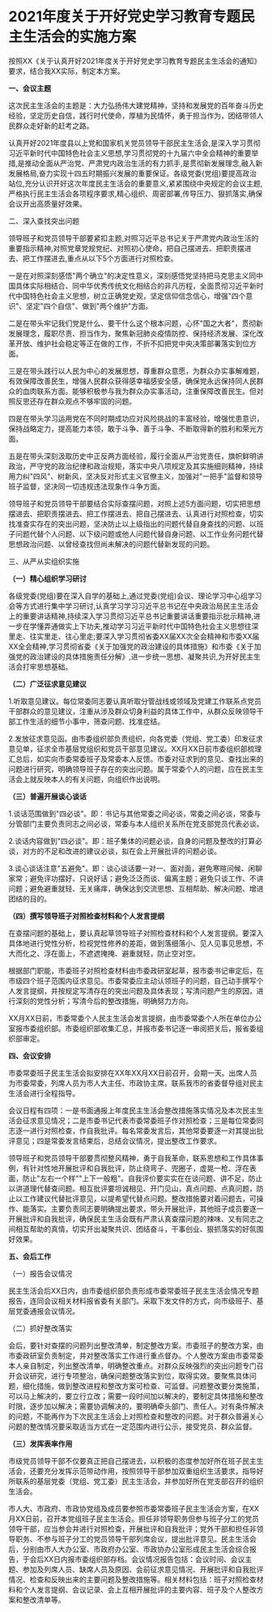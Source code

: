 # 2021年度关于开好党史学习教育专题民主生活会的实施方案

按照XX《关于认真开好2021年度关于开好党史学习教育专题民主生活会的通知》要求，结合我XX实际，制定本方案。

**一、会议主题**

这次民主生活会的主题是：大力弘扬伟大建党精神，坚持和发展党的百年奋斗历史经验，坚定历史自信，践行时代使命，厚植为民情怀，勇于担当作为，团结带领人民群众走好新的赶考之路。

认真开好2021年度县以上党和国家机关党员领导干部民主生活会,是深入学习贯彻习近平新时代中国特色社会主义思想,学习贯彻党的十九届六中全会精神的重要举措,是推动全面从严治党、严肃党内政治生活的有力抓手,是贯彻新发展理念,融入新发展格局,奋力实现十四五时期振兴发展的重要保证。各级党委(党组)要提高政治站位,充分认识开好这次年度民主生活会的重要意义,紧紧围绕中央规定的会议主题,严格执行民主生活会各项程序要求,精心组织、周密部署,传导压力、狠抓落实,确保会议开出高质量好效果。

二、深入查找突出问题

领导班子和党员领导干部要紧扣主题,对照习近平总书记关于严肃党内政治生活的重要指示精神,对照党章党规党纪、对照初心使命，把自己摆进去、把职责摆进去、把工作摆进去,重点从以下5个方面进行对照检查。

一是在对照深刻感悟"两个确立"的决定性意义，深刻感悟党坚持把马克思主义同中国具体实际相结合、同中华优秀传统文化相结合的非凡历程，全面贯彻习近平新时代中国特色社会主义思想，树立正确党史观，坚定信仰信念信心，增强"四个意识"、坚定"四个自信"、做到"两个维护"方面。

二是在带头牢记我们党是什么、要干什么这个根本问题，心怀"国之大者"，贯彻新发展理念，履职尽责、担当作为，聚焦新冠肺炎疫情防控、保持经济发展、深化改革开放、维护社会稳定等正在做的工作，不折不扣把党中央决策部署落实到位方面。

三是在带头践行以人民为中心的发展思想，尊重群众意愿，为群众办实事解难题，有效保障改善民生，增强人民群众获得感幸福感安全感，确保党永远保持同人民群众的血肉联系方面。能够积极参与我为群众办实事活动，注重保障改善民生。但对照反思还存在群众观点不够牢固的问题。

四是在带头学习运用党在不同时期成功应对风险挑战的丰富经验，增强忧患意识，保持战略定力，提高能力本领，敢于斗争、善于斗争、不断取得新的胜利和荣光方面。

五是在带头深刻汲取历史中正反两方面经验，履行全面从严治党责任，旗帜鲜明讲政治，严守党的政治纪律和政治规矩，落实中央八项规定及其实施细则精神，持续用力纠"四风"、树新风，坚决反对形式主义官僚主义，加强对"一把手"监督和领导班子监督，坚决同一切违规违法现象作斗争方面。

领导班子和党员领导干部要结合实际查摆问题，对照上述5方面问题，切实把思想摆进去、把职责摆进去、把工作摆进去、把自己摆进去、认真进行对照检查，切实找准查实存在的突出问题，坚决防止以上级指出的问题代替自身查找的问题、以班子问题代替个人问题、以下级问题或他人问题代替自身问题、以工作业务问题代替思想政治问题、以曾经查找但尚未解决的问题代替新发现的问题。

三、从严从实组织实施

**（一）精心组织学习研讨**

各级党委(党组)要在深入自学的基础上,通过党委(党组)会议、理论学习中心组学习会等方式进行集中学习研讨,认真学习学习习近平总书记在中央政治局民主生活会上的重要讲话精神,持续深入学习贯彻习近平总书记重要讲话重要指示批示精神,进一步在学懂弄通做实上下功夫,推动学习习近平新时代中国特色社会主义思想往深里走、往实里走、往心里走;要深入学习贯彻省委XX届XX次全会精神和市委XX届XX全会精神,学习贯彻省委《关于加强党的政治建设的具体措施》和市委《关于加强党的政治建设的具体措施责任分解》,进一步统一思想、凝聚共识,为开好民主生活会打牢思想基础。

**（二）广泛征求意见建议**

1.听取意见建议。每位常委同志要认真听取分管战线或领域及党建工作联系点党员干部群众的意见建议，注重从涉及群众切身利益的具体工作中，从群众反映领导干部工作生活的细节小事中，筛查问题、找准症结。

2.发放征求意见函。由市委组织部负责组织，向各党委（党组、党工委）印发征求意见单，征求全市基层党组织和党员干部意见建议。XX月XX日前市委组织部梳理汇总后，如实向市委常委班子及常委本人反馈。市委对征求到的意见、查找出来的问题进行研究，明确领导班子存在的突出问题。属于常委个人的问题，应在民主生活会上就反映本人的有关问题，向组织作出说明。

**（三）普遍开展谈心谈话**

1.谈话范围做到"四必谈"。即：书记与其他常委之间必谈，常委之间必谈，常委与分管部门主要负责同志之间必谈，常委与本人组织关系所在党支部党员代表必谈。

2.谈话内容做到"四必谈"。即：班子集体的问题必谈，自身的问题及整改的打算必谈，对方的不足和改进的建议必谈，拟在会上开展批评的问题必谈。

3.谈心谈话注意"五避免"。即：谈心谈话要一对一、面对面，避免寒暄问候、闲聊家常；避免评功摆好、只说好话；避免泛泛而谈、偏离主题；避免只谈工作、不讲问题；避免避重就轻、无关痛痒，确保达到交流思想、互相帮助、解决问题、增进团结的目的。

**（四）撰写领导班子对照检查材料和个人发言提纲**

在查摆问题的基础上，要认真起草领导班子对照检查材料和个人发言提纲。要深入具体地进行党性分析，检视党性修养的差距，做到落细落小、见人见事见思想，不大而化之、浮在面上，不遮遮掩掩、避重就轻，防止空对空。

根据部门职能，市委班子对照检查材料由市委政研室起草，报市委书记审定后，在市级四个班子范围内征求意见。市委常委应主动认领班子的问题，自己动手撰写个人发言提纲，并按规定写清存在的突出问题及具体表现；写清问题产生的原因，进行深刻的党性分析；写清今后的整改措施，明确努力方向。

XX月XX日前，市委常委个人民主生活会发言提纲，由市委常委个人所在单位办公室报市委组织部。市委组织部收集汇总，并报市委书记逐一审阅把关后，报省委组织部审定。

**四、会议安排**

市委常委班子民主生活会拟安排在XX年XX月XX日前召开，会期一天。出席人员为市委常委，列席人员为市人大主任、市政协主席。联系我市的省委督导组对民主生活会进行全程指导。

会议日程有四项：一是书面通报上年度民主生活会整改措施落实情况及本次民主生活会征求意见情况；二是市委书记代表市委常委班子作对照检查；三是每位常委同志逐一进行对照检查，作自我批评。每名常委发言后，其他常委要逐一对其提出批评意见；四是常委发言结束后，总结会议情况，提出整改工作要求。

领导班子和党员领导干部要贯彻整风精神，勇于自我革命，联系思想和工作具体事例，有针对性地开展批评和自我批评，防止绕弯子、兜圈子，虚晃一枪、浮在表面，防止"左右一个样""上下一般粗"。自我评价要实实在在谈问题、讲不足，防止以讲道理代替查问题。相互批评要坦诚相见、开门见山，真点问题、点真问题，防止以工作建议代替批评意见，以提希望代替点问题。整改措施要对着问题去，可操作、能落实。主要负责同志要明确提出要求，带头开展批评，其他班子成员要逐一开展批评和自我批评，确保民主生活会既有严肃认真查摆问题的辣味、又有同志之间相互帮助的真情，切实开出凝聚共识、团结奋斗，干事创业、狠抓落实的好氛围好效果。

**五、会后工作**

（一）报告会议情况

民主生活会后XX日内，由市委组织部负责形成市委常委班子民主生活会情况专题报告，连同会议相关材料报省委有关部门。采取下发文件的方式，向市级班子、基层党委通报会议情况。

（二）抓好整改落实

会后，要针对查摆的问题列出整改清单，制定整改方案。市委班子的整改方案，由市委政研室负责制定，并对整改落实工作进行重点督办。个人整改方案由市委常委本人亲自制定，列出整改清单，明确整改重点。对群众反映强烈的突出问题专门召开会议研究，进行专项整治，确保问题整改落实到位，取得实效。要聚焦具体问题，细化措施，做到整改进程和整改方案可检查、可监督。问题整改要分类施策，可以马上解决的，要立行立改；需要一段时间加以解决的，要制定具体措施和整改时限，逐步加以解决；需要协调解决的，要明确牵头部门、责任人。对有条件解决的问题，不能再作为下次民主生活会上对照检查和整改的问题。对于群众普遍关心问题的整改情况要采取适当方式在一定范围内进行公示，接受党员、群众监督。

**（三）发挥表率作用**

市级党员领导干部不仅要真正把自己摆进去，以积极的态度参加好所在班子民主生活会，还要充分发挥示范带动作用，按照领导干部参加双重组织生活要求，指导好所联系的基层党委（党组、党工委）民主生活会，并参加好所在党支部召开的组织生活会。

市人大、市政府、市政协党组及成员要参照市委常委班子民主生活会方案，在XX月XX日前，召开本党组班子民主生活会。担任非领导职务但参与班子分工的党员领导干部，应当参会并进行对照检查，开展批评和自我批评；党外干部和担任非领导职务、不参与班子分工的党员领导干部列席会议，提出批评意见。民主生活会后，分别由市人大办公室、市政府办公室、市政协办公室形成民主生活会综合报告，于会后XX日内报市委组织部存档。会议情况报告包括：会议时间、会议主题、参加及列席人员、缺席人员及原因、会前征求意见情况、开展批评和自我批评情况、检查和反映出来的主要问题及整改措施等。相关材料包括：班子对照检查材料和个人发言提纲、会议记录、会上互相开展批评的主要内容、班子及个人整改方案和整改清单等。
